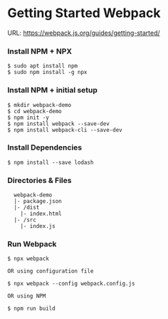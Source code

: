 # Getting Started Webpack
URL: https://webpack.js.org/guides/getting-started/

### Install NPM + NPX
```
$ sudo apt install npm
$ sudo npm install -g npx
```

### Install NPM + initial setup
```
$ mkdir webpack-demo
$ cd webpack-demo
$ npm init -y
$ npm install webpack --save-dev
$ npm install webpack-cli --save-dev
```

### Install Dependencies
```
$ npm install --save lodash
```

### Directories & Files
```
  webpack-demo
  |- package.json
  |- /dist
    |- index.html
  |- /src
    |- index.js
```

### Run Webpack
```
$ npx webpack

OR using configuration file

$ npx webpack --config webpack.config.js

OR using NPM

$ npm run build
```
